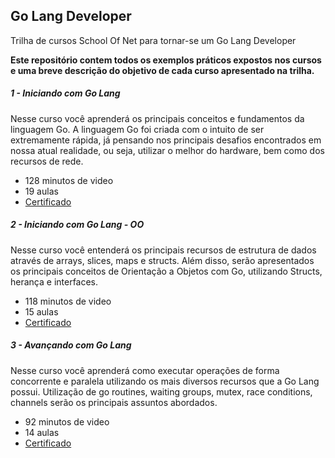 ## Go Lang Developer
Trilha de cursos School Of Net para tornar-se um Go Lang Developer

**Este repositório contem todos os exemplos práticos expostos nos cursos e uma breve descrição do objetivo de cada curso apresentado na trilha.**

##### 1 - Iniciando com Go Lang
Nesse curso você aprenderá os principais conceitos e fundamentos da linguagem Go. A linguagem Go foi criada com o intuito de ser extremamente rápida, já pensando nos principais desafios encontrados em nossa atual realidade, ou seja, utilizar o melhor do hardware, bem como dos recursos de rede.
- 128 minutos de video 
- 19 aulas
- [Certificado](certificate-iniciando-com-go-lang.jpg)

##### 2 - Iniciando com Go Lang - OO
Nesse curso você entenderá os principais recursos de estrutura de dados através de arrays, slices, maps e structs. Além disso, serão apresentados os principais conceitos de Orientação a Objetos com Go, utilizando Structs, herança e interfaces.
- 118 minutos de video
- 15 aulas
- [Certificado](certificate-iniciando-com-go-lang-oo.jpg)

##### 3 - Avançando com Go Lang
Nesse curso você aprenderá como executar operações de forma concorrente e paralela utilizando os mais diversos recursos que a Go Lang possui. Utilização de go routines, waiting groups, mutex, race conditions, channels serão os principais assuntos abordados.
- 92 minutos de video
- 14 aulas
- [Certificado](certificate-avancando-com-go-lang.jpg)